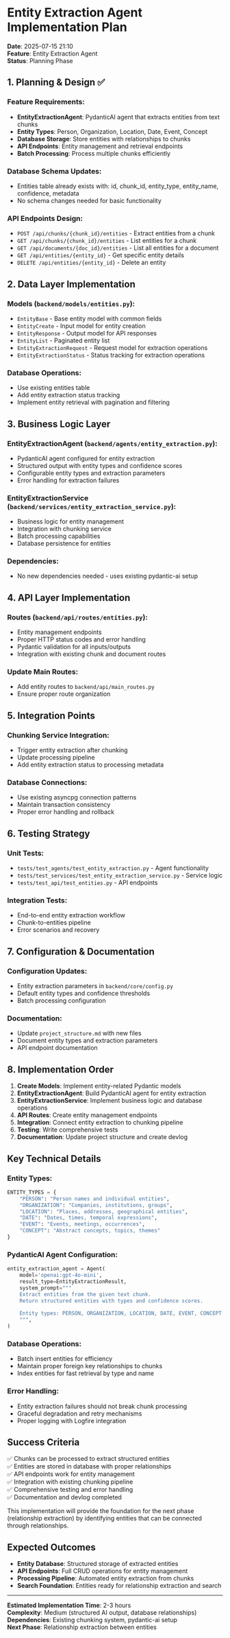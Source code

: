 # Entity Extraction Agent Implementation Plan

**Date**: 2025-07-15 21:10  
**Feature**: Entity Extraction Agent  
**Status**: Planning Phase

## 1. Planning & Design ✅

### Feature Requirements:
- **EntityExtractionAgent**: PydanticAI agent that extracts entities from text chunks
- **Entity Types**: Person, Organization, Location, Date, Event, Concept
- **Database Storage**: Store entities with relationships to chunks
- **API Endpoints**: Entity management and retrieval endpoints
- **Batch Processing**: Process multiple chunks efficiently

### Database Schema Updates:
- Entities table already exists with: id, chunk_id, entity_type, entity_name, confidence, metadata
- No schema changes needed for basic functionality

### API Endpoints Design:
- `POST /api/chunks/{chunk_id}/entities` - Extract entities from a chunk
- `GET /api/chunks/{chunk_id}/entities` - List entities for a chunk
- `GET /api/documents/{doc_id}/entities` - List all entities for a document
- `GET /api/entities/{entity_id}` - Get specific entity details
- `DELETE /api/entities/{entity_id}` - Delete an entity

## 2. Data Layer Implementation

### Models (`backend/models/entities.py`):
- `EntityBase` - Base entity model with common fields
- `EntityCreate` - Input model for entity creation
- `EntityResponse` - Output model for API responses
- `EntityList` - Paginated entity list
- `EntityExtractionRequest` - Request model for extraction operations
- `EntityExtractionStatus` - Status tracking for extraction operations

### Database Operations:
- Use existing entities table
- Add entity extraction status tracking
- Implement entity retrieval with pagination and filtering

## 3. Business Logic Layer

### EntityExtractionAgent (`backend/agents/entity_extraction.py`):
- PydanticAI agent configured for entity extraction
- Structured output with entity types and confidence scores
- Configurable entity types and extraction parameters
- Error handling for extraction failures

### EntityExtractionService (`backend/services/entity_extraction_service.py`):
- Business logic for entity management
- Integration with chunking service
- Batch processing capabilities
- Database persistence for entities

### Dependencies:
- No new dependencies needed - uses existing pydantic-ai setup

## 4. API Layer Implementation

### Routes (`backend/api/routes/entities.py`):
- Entity management endpoints
- Proper HTTP status codes and error handling
- Pydantic validation for all inputs/outputs
- Integration with existing chunk and document routes

### Update Main Routes:
- Add entity routes to `backend/api/main_routes.py`
- Ensure proper route organization

## 5. Integration Points

### Chunking Service Integration:
- Trigger entity extraction after chunking
- Update processing pipeline
- Add entity extraction status to processing metadata

### Database Connections:
- Use existing asyncpg connection patterns
- Maintain transaction consistency
- Proper error handling and rollback

## 6. Testing Strategy

### Unit Tests:
- `tests/test_agents/test_entity_extraction.py` - Agent functionality
- `tests/test_services/test_entity_extraction_service.py` - Service logic
- `tests/test_api/test_entities.py` - API endpoints

### Integration Tests:
- End-to-end entity extraction workflow
- Chunk-to-entities pipeline
- Error scenarios and recovery

## 7. Configuration & Documentation

### Configuration Updates:
- Entity extraction parameters in `backend/core/config.py`
- Default entity types and confidence thresholds
- Batch processing configuration

### Documentation:
- Update `project_structure.md` with new files
- Document entity types and extraction parameters
- API endpoint documentation

## 8. Implementation Order

1. **Create Models**: Implement entity-related Pydantic models
2. **EntityExtractionAgent**: Build PydanticAI agent for entity extraction
3. **EntityExtractionService**: Implement business logic and database operations
4. **API Routes**: Create entity management endpoints
5. **Integration**: Connect entity extraction to chunking pipeline
6. **Testing**: Write comprehensive tests
7. **Documentation**: Update project structure and create devlog

## Key Technical Details

### Entity Types:
```python
ENTITY_TYPES = {
    "PERSON": "Person names and individual entities",
    "ORGANIZATION": "Companies, institutions, groups",
    "LOCATION": "Places, addresses, geographical entities",
    "DATE": "Dates, times, temporal expressions",
    "EVENT": "Events, meetings, occurrences",
    "CONCEPT": "Abstract concepts, topics, themes"
}
```

### PydanticAI Agent Configuration:
```python
entity_extraction_agent = Agent(
    model='openai:gpt-4o-mini',
    result_type=EntityExtractionResult,
    system_prompt="""
    Extract entities from the given text chunk.
    Return structured entities with types and confidence scores.
    
    Entity types: PERSON, ORGANIZATION, LOCATION, DATE, EVENT, CONCEPT
    """,
)
```

### Database Operations:
- Batch insert entities for efficiency
- Maintain proper foreign key relationships to chunks
- Index entities for fast retrieval by type and name

### Error Handling:
- Entity extraction failures should not break chunk processing
- Graceful degradation and retry mechanisms
- Proper logging with Logfire integration

## Success Criteria

✅ Chunks can be processed to extract structured entities  
✅ Entities are stored in database with proper relationships  
✅ API endpoints work for entity management  
✅ Integration with existing chunking pipeline  
✅ Comprehensive testing and error handling  
✅ Documentation and devlog completed  

This implementation will provide the foundation for the next phase (relationship extraction) by identifying entities that can be connected through relationships.

## Expected Outcomes

- **Entity Database**: Structured storage of extracted entities
- **API Endpoints**: Full CRUD operations for entity management
- **Processing Pipeline**: Automated entity extraction from chunks
- **Search Foundation**: Entities ready for relationship extraction and search

---

**Estimated Implementation Time**: 2-3 hours  
**Complexity**: Medium (structured AI output, database relationships)  
**Dependencies**: Existing chunking system, pydantic-ai setup  
**Next Phase**: Relationship extraction between entities